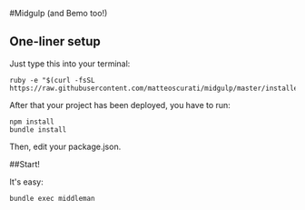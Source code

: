 #Midgulp (and Bemo too!)

## One-liner setup

Just type this into your terminal:

```
ruby -e "$(curl -fsSL https://raw.githubusercontent.com/matteoscurati/midgulp/master/installer/install)"
```

After that your project has been deployed, you have to run:

    npm install
    bundle install

Then, edit your package.json.

##Start!

It's easy:

```
bundle exec middleman
```
